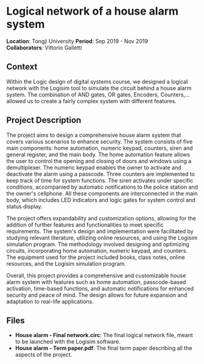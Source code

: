 # Logical network of a house alarm system

**Location**: Tongji University
**Period**: Sep 2019 - Nov 2019  
**Collaborators**: Vittorio Galletti  

## Context
Within the Logic design of digital systems course, we designed a logical network with the Logisim tool to simulate the circuit behind a house alarm system. The combination of AND gates, OR gates, Encoders, Counters,... allowed us to create a fairly complex system with different features.

## Project Description
The project aims to design a comprehensive house alarm system that covers various scenarios to enhance security. The system consists of five main components: home automation, numeric keypad, counters, siren and general register, and the main body. The home automation feature allows the user to control the opening and closing of doors and windows using a demultiplexer. The numeric keypad enables the owner to activate and deactivate the alarm using a passcode. Three counters are implemented to keep track of time for system functions. The siren activates under specific conditions, accompanied by automatic notifications to the police station and the owner's cellphone. All these components are interconnected in the main body, which includes LED indicators and logic gates for system control and status display.

The project offers expandability and customization options, allowing for the addition of further features and functionalities to meet specific requirements. The system's design and implementation were facilitated by studying relevant literature, utilizing online resources, and using the Logisim simulation program. The methodology involved designing and optimizing circuits, incorporating home automation, numeric keypad, and counters. The equipment used for the project included books, class notes, online resources, and the Logisim simulation program.

Overall, this project provides a comprehensive and customizable house alarm system with features such as home automation, passcode-based activation, time-based functions, and automatic notifications for enhanced security and peace of mind. The design allows for future expansion and adaptation to real-life applications.

## Files
- **House alarm - Final network.circ**: The final logical network file, meant to be launched with the Logisim software.
- **House alarm - Term paper.pdf**: The final term paper describing all the aspects of the project.